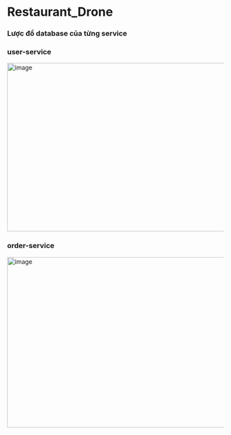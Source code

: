 # Restaurant_Drone
### Lược đồ database của từng service
### user-service
<img width="795" height="392" alt="image" src="https://github.com/user-attachments/assets/7d27b1c4-05fe-4e0e-810a-7cf4990ecd30" />

### order-service
<img width="1118" height="397" alt="image" src="https://github.com/user-attachments/assets/75f8ce0e-4fe9-4bd0-9083-f5076aab5758" />


